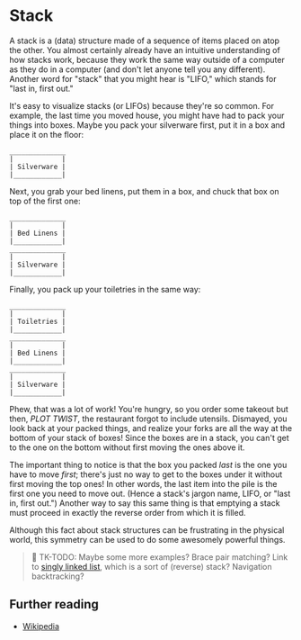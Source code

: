 # Stack

A stack is a (data) structure made of a sequence of items placed on atop the other. You almost certainly already have an intuitive understanding of how stacks work, because they work the same way outside of a computer as they do in a computer (and don't let anyone tell you any different). Another word for "stack" that you might hear is "LIFO," which stands for "last in, first out."

It's easy to visualize stacks (or LIFOs) because they're so common. For example, the last time you moved house, you might have had to pack your things into boxes. Maybe you pack your silverware first, put it in a box and place it on the floor:

```
______________
|            |
| Silverware |
|____________|
```

Next, you grab your bed linens, put them in a box, and chuck that box on top of the first one:

```
______________
|            |
| Bed Linens |
|____________|
______________
|            |
| Silverware |
|____________|
```

Finally, you pack up your toiletries in the same way:

```
______________
|            |
| Toiletries |
|____________|
______________
|            |
| Bed Linens |
|____________|
______________
|            |
| Silverware |
|____________|
```

Phew, that was a lot of work! You're hungry, so you order some takeout but then, *PLOT TWIST*, the restaurant forgot to include utensils. Dismayed, you look back at your packed things, and realize your forks are all the way at the bottom of your stack of boxes! Since the boxes are in a stack, you can't get to the one on the bottom without first moving the ones above it.

The important thing to notice is that the box you packed *last* is the one you have to move *first*; there's just no way to get to the boxes under it without first moving the top ones! In other words, the last item into the pile is the first one you need to move out. (Hence a stack's jargon name, LIFO, or "last in, first out.") Another way to say this same thing is that emptying a stack must proceed in exactly the reverse order from which it is filled.

Although this fact about stack structures can be frustrating in the physical world, this symmetry can be used to do some awesomely powerful things.

> :construction: TK-TODO: Maybe some more examples? Brace pair matching? Link to [singly linked list](../singly_linked_list/README.markdown), which is a sort of (reverse) stack? Navigation backtracking?

## Further reading

* [Wikipedia](https://en.wikipedia.org/wiki/Stack_%28abstract_data_type%29)
